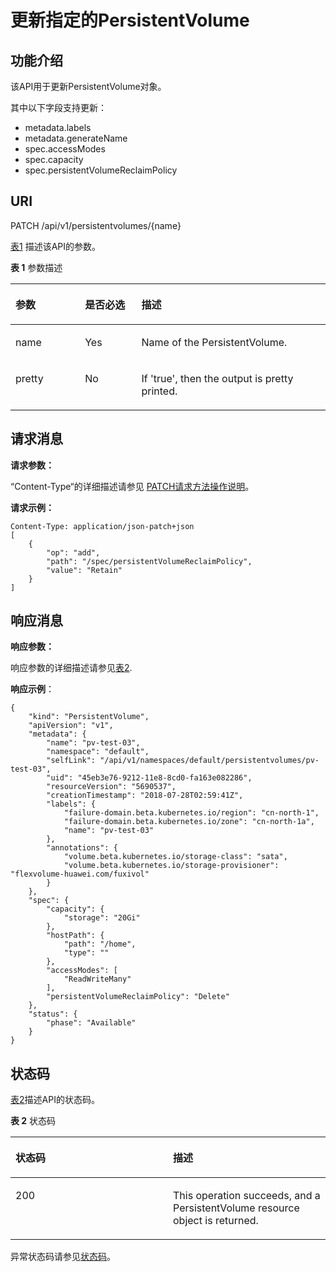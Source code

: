 # 更新指定的PersistentVolume<a name="cce_02_0082"></a>

## 功能介绍<a name="sf73a650b6a444b9ba3c103ce0b66d6d5"></a>

该API用于更新PersistentVolume对象。

其中以下字段支持更新：

-   metadata.labels
-   metadata.generateName
-   spec.accessModes
-   spec.capacity
-   spec.persistentVolumeReclaimPolicy

## URI<a name="sf1dc882c095a4a6f8992f9e1a42fdf50"></a>

PATCH /api/v1/persistentvolumes/\{name\}

[表1](#t4a3d4744a32d4acdb19c5f63c2e3dd20)  描述该API的参数。

**表 1**  参数描述

<a name="t4a3d4744a32d4acdb19c5f63c2e3dd20"></a>
<table><thead align="left"><tr id="rfa0875bb6a95415c82e1d32e3bfbc4c5"><th class="cellrowborder" valign="top" width="22.06%" id="mcps1.2.4.1.1"><p id="ac04929e39d6443719b17153edd2baa6b"><a name="ac04929e39d6443719b17153edd2baa6b"></a><a name="ac04929e39d6443719b17153edd2baa6b"></a>参数</p>
</th>
<th class="cellrowborder" valign="top" width="17.919999999999998%" id="mcps1.2.4.1.2"><p id="p2951269201731"><a name="p2951269201731"></a><a name="p2951269201731"></a>是否必选</p>
</th>
<th class="cellrowborder" valign="top" width="60.019999999999996%" id="mcps1.2.4.1.3"><p id="p37726225201731"><a name="p37726225201731"></a><a name="p37726225201731"></a>描述</p>
</th>
</tr>
</thead>
<tbody><tr id="r8d9c36a771724e518bffab5d29f6ee1b"><td class="cellrowborder" valign="top" width="22.06%" headers="mcps1.2.4.1.1 "><p id="a555771c040784d6a8fa8814934e8984a"><a name="a555771c040784d6a8fa8814934e8984a"></a><a name="a555771c040784d6a8fa8814934e8984a"></a>name</p>
</td>
<td class="cellrowborder" valign="top" width="17.919999999999998%" headers="mcps1.2.4.1.2 "><p id="a85bd579a2ce54f89ae5ce9ca08135b96"><a name="a85bd579a2ce54f89ae5ce9ca08135b96"></a><a name="a85bd579a2ce54f89ae5ce9ca08135b96"></a>Yes</p>
</td>
<td class="cellrowborder" valign="top" width="60.019999999999996%" headers="mcps1.2.4.1.3 "><p id="afa7585b5ff154d04b34f3514525fd3b0"><a name="afa7585b5ff154d04b34f3514525fd3b0"></a><a name="afa7585b5ff154d04b34f3514525fd3b0"></a>Name of the PersistentVolume.</p>
</td>
</tr>
<tr id="r4838ad594d0e4d65a446f3144fbf6e83"><td class="cellrowborder" valign="top" width="22.06%" headers="mcps1.2.4.1.1 "><p id="a2987180e58b14a7eb3cf3cee3febcb2f"><a name="a2987180e58b14a7eb3cf3cee3febcb2f"></a><a name="a2987180e58b14a7eb3cf3cee3febcb2f"></a>pretty</p>
</td>
<td class="cellrowborder" valign="top" width="17.919999999999998%" headers="mcps1.2.4.1.2 "><p id="a336551b95abb4f32853050ceb8904b60"><a name="a336551b95abb4f32853050ceb8904b60"></a><a name="a336551b95abb4f32853050ceb8904b60"></a>No</p>
</td>
<td class="cellrowborder" valign="top" width="60.019999999999996%" headers="mcps1.2.4.1.3 "><p id="ae6af284c06664514ba0276d82f7b952d"><a name="ae6af284c06664514ba0276d82f7b952d"></a><a name="ae6af284c06664514ba0276d82f7b952d"></a>If 'true', then the output is pretty printed.</p>
</td>
</tr>
</tbody>
</table>

## 请求消息<a name="s52cab53f2b52447d8d9dd6f9d24e550e"></a>

**请求参数：**

“Content-Type“的详细描述请参见 [PATCH请求方法操作说明](PATCH请求方法操作说明.md)。

**请求示例：**

```
Content-Type: application/json-patch+json
[
    {
        "op": "add",
        "path": "/spec/persistentVolumeReclaimPolicy",
        "value": "Retain"
    }
]
```

## 响应消息<a name="s0cde720189a34695b15f116a711b70c9"></a>

**响应参数：**

响应参数的详细描述请参见[表2](创建PersistentVolume-0.md#tfdb73431f39846d4a56ec4eb558e1617).

**响应示例**：

```
{
    "kind": "PersistentVolume",
    "apiVersion": "v1",
    "metadata": {
        "name": "pv-test-03",
        "namespace": "default",
        "selfLink": "/api/v1/namespaces/default/persistentvolumes/pv-test-03",
        "uid": "45eb3e76-9212-11e8-8cd0-fa163e082286",
        "resourceVersion": "5690537",
        "creationTimestamp": "2018-07-28T02:59:41Z",
        "labels": {
            "failure-domain.beta.kubernetes.io/region": "cn-north-1",
            "failure-domain.beta.kubernetes.io/zone": "cn-north-1a",
            "name": "pv-test-03"
        },
        "annotations": {
            "volume.beta.kubernetes.io/storage-class": "sata",
            "volume.beta.kubernetes.io/storage-provisioner": "flexvolume-huawei.com/fuxivol"
        }
    },
    "spec": {
        "capacity": {
            "storage": "20Gi"
        },
        "hostPath": {
            "path": "/home",
            "type": ""
        },
        "accessModes": [
            "ReadWriteMany"
        ],
        "persistentVolumeReclaimPolicy": "Delete"
    },
    "status": {
        "phase": "Available"
    }
}
```

## 状态码<a name="s52cc52d636374150a319ab8a943a72e6"></a>

[表2](#t00c0806bba8842b097224b11d277e83a)描述API的状态码。

**表 2**  状态码

<a name="t00c0806bba8842b097224b11d277e83a"></a>
<table><thead align="left"><tr id="r0ce9dfb00d75450b83caab4ba601192e"><th class="cellrowborder" valign="top" width="50%" id="mcps1.2.3.1.1"><p id="p44027343201731"><a name="p44027343201731"></a><a name="p44027343201731"></a>状态码</p>
</th>
<th class="cellrowborder" valign="top" width="50%" id="mcps1.2.3.1.2"><p id="p9445060201731"><a name="p9445060201731"></a><a name="p9445060201731"></a>描述</p>
</th>
</tr>
</thead>
<tbody><tr id="rb482670905b549f0b5aecb7033bd8da5"><td class="cellrowborder" valign="top" width="50%" headers="mcps1.2.3.1.1 "><p id="a8f694a79c0ab440d990e01a9ef53d834"><a name="a8f694a79c0ab440d990e01a9ef53d834"></a><a name="a8f694a79c0ab440d990e01a9ef53d834"></a>200</p>
</td>
<td class="cellrowborder" valign="top" width="50%" headers="mcps1.2.3.1.2 "><p id="afe847dde41094b3cbc31b161d021a0ab"><a name="afe847dde41094b3cbc31b161d021a0ab"></a><a name="afe847dde41094b3cbc31b161d021a0ab"></a>This operation succeeds, and a PersistentVolume resource object is returned.</p>
</td>
</tr>
</tbody>
</table>

异常状态码请参见[状态码](状态码.md)。

